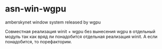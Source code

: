# asn-win-wgpu
amberskynet window system released by wgpu

Совместная реализация winit + wgpu без вынесения wgpu в отдельный модуль так как вряд ли понадобится 
отдельная реализация winit. А если понадобится, то порефакторим.
